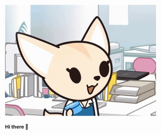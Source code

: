 ![Hello screen reader! This is Fenneko from the amazing Netflix show, Aggretsuko](https://github.com/hungsu/hungsu/blob/main/laugh-aggretsuko.gif)

### Hi there 👋

<!--
**hungsu/hungsu** is a ✨ _special_ ✨ repository because its `README.md` (this file) appears on your GitHub profile.

Here are some ideas to get you started:

- 🔭 I’m currently working on ...
- 🌱 I’m currently learning ...
- 👯 I’m looking to collaborate on ...
- 🤔 I’m looking for help with ...
- 💬 Ask me about ...
- 📫 How to reach me: ...
- 😄 Pronouns: ...
- ⚡ Fun fact: ...
-->
